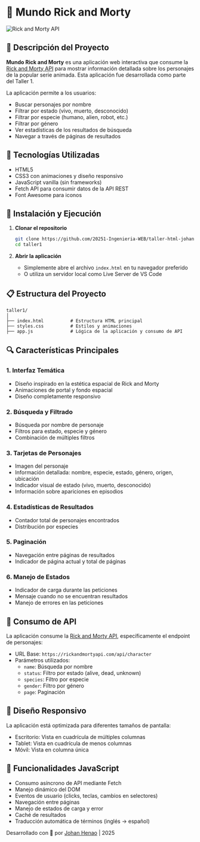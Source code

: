 # 🌌 Mundo Rick and Morty

![Rick and Morty API](https://rickandmortyapi.com/api/character/avatar/1.jpeg)

## 📝 Descripción del Proyecto

**Mundo Rick and Morty** es una aplicación web interactiva que consume la [Rick and Morty API](https://rickandmortyapi.com/) para mostrar información detallada sobre los personajes de la popular serie animada. Esta aplicación fue desarrollada como parte del Taller 1.

La aplicación permite a los usuarios:
- Buscar personajes por nombre
- Filtrar por estado (vivo, muerto, desconocido)
- Filtrar por especie (humano, alien, robot, etc.)
- Filtrar por género
- Ver estadísticas de los resultados de búsqueda
- Navegar a través de páginas de resultados

## 🚀 Tecnologías Utilizadas

- HTML5
- CSS3 con animaciones y diseño responsivo
- JavaScript vanilla (sin frameworks)
- Fetch API para consumir datos de la API REST
- Font Awesome para iconos

## 🔧 Instalación y Ejecución

1. **Clonar el repositorio**
   ```bash
   git clone https://github.com/20251-Ingenieria-WEB/taller-html-johansebastian-henaoca-as.git
   cd taller1
   ```

2. **Abrir la aplicación**
   - Simplemente abre el archivo `index.html` en tu navegador preferido
   - O utiliza un servidor local como Live Server de VS Code

## 📋 Estructura del Proyecto

```
taller1/
│
├── index.html          # Estructura HTML principal
├── styles.css          # Estilos y animaciones
├── app.js              # Lógica de la aplicación y consumo de API
```

## 🔍 Características Principales

### 1. Interfaz Temática
- Diseño inspirado en la estética espacial de Rick and Morty
- Animaciones de portal y fondo espacial
- Diseño completamente responsivo

### 2. Búsqueda y Filtrado
- Búsqueda por nombre de personaje
- Filtros para estado, especie y género
- Combinación de múltiples filtros

### 3. Tarjetas de Personajes
- Imagen del personaje
- Información detallada: nombre, especie, estado, género, origen, ubicación
- Indicador visual de estado (vivo, muerto, desconocido)
- Información sobre apariciones en episodios

### 4. Estadísticas de Resultados
- Contador total de personajes encontrados
- Distribución por especies

### 5. Paginación
- Navegación entre páginas de resultados
- Indicador de página actual y total de páginas

### 6. Manejo de Estados
- Indicador de carga durante las peticiones
- Mensaje cuando no se encuentran resultados
- Manejo de errores en las peticiones

## 🔄 Consumo de API

La aplicación consume la [Rick and Morty API](https://rickandmortyapi.com/), específicamente el endpoint de personajes:
- URL Base: `https://rickandmortyapi.com/api/character`
- Parámetros utilizados:
  - `name`: Búsqueda por nombre
  - `status`: Filtro por estado (alive, dead, unknown)
  - `species`: Filtro por especie
  - `gender`: Filtro por género
  - `page`: Paginación

## 📱 Diseño Responsivo

La aplicación está optimizada para diferentes tamaños de pantalla:
- Escritorio: Vista en cuadrícula de múltiples columnas
- Tablet: Vista en cuadrícula de menos columnas
- Móvil: Vista en columna única

## 🧩 Funcionalidades JavaScript

- Consumo asíncrono de API mediante Fetch
- Manejo dinámico del DOM
- Eventos de usuario (clicks, teclas, cambios en selectores)
- Navegación entre páginas
- Manejo de estados de carga y error
- Caché de resultados
- Traducción automática de términos (inglés → español)

Desarrollado con 💚 por [Johan Henao](https://github.com/JohanSH7) | 2025
